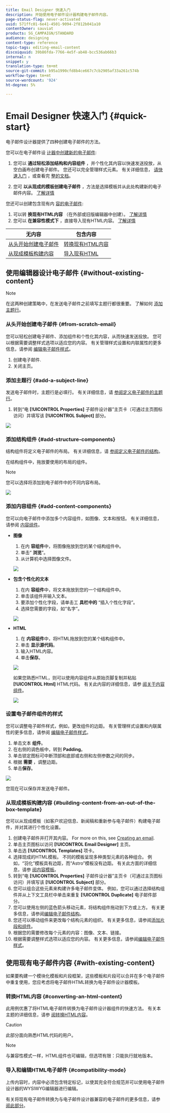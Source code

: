 ```yaml
---
title: Email Designer 快速入门
description: 开始使用电子邮件设计器构建电子邮件内容。
page-status-flag: never-activated
uuid: 571ffc01-6e41-4501-9094-2f812b041a10
contentOwner: sauviat
products: SG_CAMPAIGN/STANDARD
audience: designing
content-type: reference
topic-tags: editing-email-content
discoiquuid: 39b86fda-7766-4e5f-ab48-bcc536ab66b3
internal: n
snippet: y
translation-type: tm+mt
source-git-commit: b95a1990cfd8b4ce667c7cb2905af33a261c574b
workflow-type: tm+mt
source-wordcount: '924'
ht-degree: 5%

---
```


# Email Designer 快速入门 {#quick-start}

电子邮件设计器提供了四种创建电子邮件的方法。

您可以在电子邮件设 [计器中创建新的电子邮件](#without-existing-content):

1. 您可以 **通过轻松添加结构和内容组件** ，并个性化其内容以快速发送投放，从空白画布创建电子邮件。 您还可以完全管理样式元素。 有关详细信息， [请快速入门](#from-scratch-email) ，或查看完 [整的文档](../../designing/using/designing-from-scratch.md#designing-an-email-content-from-scratch)。

1. 您可 **以从现成的模板创建电子邮件** ，方法是选择模板并从此处构建新的电子邮件内容。 [了解详情](#building-content-from-an-out-of-the-box-template)

您还可以创建包含现有内 [容的电子邮件](#with-existing-content):

1. 可以转 **换现有HTML内容** （在外部或旧版编辑器中创建）。 [了解详情](#converting-an-html-content)
1. 您可以 **在兼容性模式下** ，直接导入现有HTML内容。 [了解详情](#compatibility-mode)

| 无内容 | 包含内容 |
|---|---|
| [从头开始创建电子邮件](#from-scratch-email) | [转换现有HTML内容](#converting-an-html-content) |
| [从现成模板构建内容](#building-content-from-an-out-of-the-box-template) | [导入现有HTML](#compatibility-mode) |

## 使用编辑器设计电子邮件 {#without-existing-content}

>[!NOTE]
>
>在这两种创建策略中，在发送电子邮件之前填写主题行都很重要。 了解如何 [添加主题行](#add-a-subject-line)。

### 从头开始创建电子邮件 {#from-scratch-email}

您可以轻松创建电子邮件、添加组件和个性化其内容，从而快速发送投放。 您可以根据需要调整样式选项以适应您的内容。 有关管理样式设置和内联属性的更多信息，请参阅 [编辑电子邮件样式](../../designing/using/styles.md)。

1. 创建电子邮件.
1. 关闭主页。

### 添加主题行 {#add-a-subject-line}

发送电子邮件时，主题行是必填行。 有关详细信息，请 [参阅定义电子邮件的主题行](../../designing/using/subject-line.md)。

1. 转到“电 **[!UICONTROL Properties]** 子邮件设计器”主页卡（可通过主页图标访问）并填写该 **[!UICONTROL Subject]** 部分。

![](assets/subject-line-quick-start.png)

### 添加结构组件 {#add-structure-components}

结构组件将定义电子邮件的布局。 有关详细信息，请 [参阅定义电子邮件的结构](../../designing/using/designing-from-scratch.md#defining-the-email-structure)。

在结构组件中，拖放要使用的布局的组件。

>[!NOTE]
>
>您可以选择将添加到电子邮件中的不同内容布局。

![](assets/structure-components-quick-start.png)

### 添加内容组件 {#add-content-components}

您可以向电子邮件中添加多个内容组件，如图像、文本和按钮。 有关详细信息，请参阅 [内容组件](../../designing/using/designing-from-scratch.md#about-content-components)。

* **图像**

   1. 在内 **容组件**&#x200B;中，将图像拖放到您的某个结构组件中。
   1. 单击“ **浏览**”。
   1. 从计算机中选择图像文件。

   ![](assets/browse-image-quick-start.png)

* **包含个性化的文本**

   1. 在内 **容组件**&#x200B;中，将文本拖放到您的一个结构组件中。
   1. 单击该组件并输入文本。
   1. 要添加个性化字段，请单击工 **具栏中的** “插入个性化字段”。
   1. 选择您需要的字段，如“名字”。

   ![](assets/edit-text-quick-start.png)

* **HTML**

   1. 在 **内容组件**&#x200B;中，将HTML拖放到您的某个结构组件中。
   1. 单击 **显示源代码**。
   1. 输入HTML内容。
   1. 单击&#x200B;**保存**。

   ![](assets/html-component-source-code.png)

   如果您熟悉HTML，则可以使用内容组件从原始页脚复制并粘贴 **[!UICONTROL Html]** HTML代码。 有关此内容的详细信息，请参 [阅关于内容组件](../../designing/using/designing-from-scratch.md#about-content-components)。

   ![](assets/des_loading_compatible_fragment_9.png)

### 设置电子邮件组件的样式

您可以调整电子邮件样式，例如，更改组件的边距。 有关管理样式设置和内联属性的更多信息，请参阅 [编辑电子邮件样式](../../designing/using/styles.md)。

1. 单击文本 **组件**。
1. 在右侧的调色板中，转到 **Padding**。
1. 单击锁定图标可中断顶部和底部或右侧和左侧参数之间的同步。
1. 根据 **需要** ，调整边距。
1. 单击&#x200B;**保存**。

![](assets/padding-quick-start.png)

您现在可以保存并发送电子邮件。

### 从现成模板构建内容 {#building-content-from-an-out-of-the-box-template}

您可以从现成模板（如客户欢迎信息、新闻稿和重新参与电子邮件）构建电子邮件，并对其进行个性化设置。

1. 创建电子邮件并打开其内容。 For more on this, see [Creating an email](../../channels/using/creating-an-email.md).
1. 单击主页图标以访问 **[!UICONTROL Email Designer]** 主页。
1. 单击选 **[!UICONTROL Templates]** 项卡。
1. 选择现成的HTML模板。
不同的模板呈现多种类型元素的各种组合。 例如，“羽化”模板具有边距，而“Astro”模板没有边距。 有关此方面的详细信息，请参 [阅内容模板](../../designing/using/using-reusable-content.md#content-templates)。
1. 转到“电 **[!UICONTROL Properties]** 子邮件设计器”主页卡（可通过主页图标访问）并填写该 **[!UICONTROL Subject]** 部分。
1. 您可以组合这些元素来构建许多电子邮件变体。 例如，您可以通过选择结构组件并从上下文工具栏中单击来重复 **[!UICONTROL Duplicate]** 电子邮件部分。
1. 您可以使用左侧的蓝色箭头移动元素，将结构组件拖动到下方或上方。 有关更多信息，请参阅[编辑电子邮件结构](../../designing/using/designing-from-scratch.md#defining-the-email-structure)。
1. 您还可以移动组件来更改每个结构元素的组织。 有关更多信息，请参阅[添加片段和组件](../../designing/using/designing-from-scratch.md#defining-the-email-structure)。
1. 根据您的需要修改每个元素的内容：图像、文本、链接。
1. 根据需要调整样式选项以适应您的内容。 有关更多信息，请参阅[编辑电子邮件样式](../../designing/using/styles.md)。

## 使用现有电子邮件内容 {#with-existing-content}

如果要构建一个模块化模板和片段框架，这些模板和片段可以合并在多个电子邮件中重复使用，您应考虑将电子邮件HTML转换为电子邮件设计器模板。

### 转换HTML内容 {#converting-an-html-content}

此用例优惠了将HTML电子邮件转换为电子邮件设计器组件的快速方法。 有关本主题的详细信息，请参 [阅转换HTML内容](../../designing/using/using-existing-content.md#converting-an-html-content)。

>[!CAUTION]
>
>此部分面向熟悉HTML代码的用户。

>[!NOTE]
>
>与兼容性模式一样，HTML组件也可编辑，但选项有限：只能执行就地版本。


### 导入和编辑HTML电子邮件 {#compatibility-mode}

上传内容时，内容中必须包含特定标记，以使其完全符合规范并可以使用电子邮件设计器的WYSIWYG编辑器进行编辑。

有关将现有电子邮件转换为与电子邮件设计器兼容的电子邮件的更多信息，请参 [阅此部分](../../designing/using/using-existing-content.md#compatibility-mode)。
